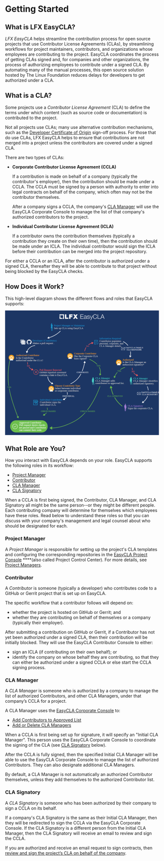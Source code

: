 # Getting Started

## What is LFX EasyCLA? <a id="what-is-easycla"></a>

_LFX EasyCLA_ helps streamline the contribution process for open source projects that use Contributor License Agreements \(CLAs\), by streamlining workflows for project maintainers, contributors, and organizations whose employees are contributing to the project. EasyCLA coordinates the process of getting CLAs signed and, for companies and other organizations, the process of authorizing employees to contribute under a signed CLA. By automating many of the manual processes, this open source solution hosted by The Linux Foundation reduces delays for developers to get authorized under a CLA.

## What is a CLA? <a id="what-is-a-cla"></a>

Some projects use a _Contributor License Agreement_ \(CLA\) to define the terms under which content \(such as source code or documentation\) is contributed to the project.

Not all projects use CLAs; many use alternative contribution mechanisms, such as the [Developer Certificate of Origin](https://developercertificate.org/) sign-off process. For those that do use CLAs, LFX EasyCLA helps to ensure that contributions are not merged into a project unless the contributors are covered under a signed CLA.

There are two types of CLAs:

* **Corporate Contributor License Agreement \(CCLA\)**

  If a contribution is made on behalf of a company \(typically the contributor's employer\), then the contribution should be made under a CCLA. The CCLA must be signed by a person with authority to enter into legal contracts on behalf of the company, which often may not be the contributor themselves.

  After a company signs a CCLA, the company's [CLA Manager](./#cla-manager) will use the EasyCLA Corporate Console to manage the list of that company's authorized contributors to the project.

* **Individual Contributor License Agreement \(ICLA\)**

  If a contributor owns the contribution themselves \(typically a contribution they create on their own time\), then the contribution should be made under an ICLA. The individual contributor would sign the ICLA before their contribution can be merged into the project repository.

For either a CCLA or an ICLA, after the contributor is authorized under a signed CLA, thereafter they will be able to contribute to that project without being blocked by the EasyCLA checks.

## How Does it Work? <a id="how-does-it-work"></a>

This high-level diagram shows the different flows and roles that EasyCLA supports:

![EasyCLA Flow Diagram](../../.gitbook/assets/cla-flow-diagram.png)

## What Role are You? <a id="what-role-are-you"></a>

How you interact with EasyCLA depends on your role. EasyCLA supports the following roles in its workflow:

* [Project Manager](./#project-manager)
* [Contributor](./#contributor)
* [CLA Manager](./#cla-manager)
* [CLA Signatory](./#cla-signatory)

When a CCLA is first being signed, the Contributor, CLA Manager, and CLA Signatory all might be the same person--or they might be different people. Each contributing company will determine for themselves which employees have these roles. Read below to understand these roles so that you can discuss with your company's management and legal counsel about who should be designated for each.

### Project Manager <a id="project-manager"></a>

A _Project Manager_ is responsible for setting up the project's CLA templates and configuring the corresponding repositories in the [EasyCLA Project Console](https://projectadmin.lfx.linuxfoundation.org/) ****\(also called Project Control Center\). For more details, see [Project Managers](../project-managers/).

### Contributor <a id="contributor"></a>

A _Contributor_ is someone \(typically a developer\) who contributes code to a GitHub or Gerrit project that is set up on EasyCLA.

The specific workflow that a contributor follows will depend on:

* whether the project is hosted on GitHub or Gerrit; and
* whether they are contributing on behalf of themselves or a company \(typically their employer\). 

After submitting a contribution on GitHub or Gerrit, if a Contributor has not yet been authorized under a signed CLA, then their contribution will be initially blocked. They will use the EasyCLA Contributor Console to either:

* sign an ICLA \(if contributing on their own behalf\); or
* identify the company on whose behalf they are contributing, so that they can either be authorized under a signed CCLA or else start the CCLA signing process.

### CLA Manager

A _CLA Manager_ is someone who is authorized by a company to manage the list of authorized Contributors, and other CLA Managers, under that company’s CCLA for a project.

A CLA Manager uses the [EasyCLA Corporate Console](https://organization.lfx.linuxfoundation.org/company/dashboard) to:

* [Add Contributors to Approved List](../corporate-cla-managers/approve-and-manage-contributors.md)
* [Add or Delete CLA Managers](../corporate-cla-managers/add-or-delete-cla-managers.md)

When a CCLA is first being set up for signature, it will specify an "Initial CLA Manager". This person uses the EasyCLA Corporate Console to coordinate the signing of the CLA \(see [CLA Signatory](./#cla-signatory) below\).

After the CCLA is fully signed, then the specified Initial CLA Manager will be able to use the EasyCLA Corporate Console to manage the list of authorized Contributors. They can also designate additional CLA Managers.

By default, a CLA Manager is not automatically an authorized Contributor themselves, unless they add themselves to the authorized Contributor list.

### CLA Signatory <a id="cla-signatory"></a>

A _CLA Signatory_ is someone who has been authorized by their company to sign a CCLA on its behalf.

If a company's CLA Signatory is the same as their Initial CLA Manager, then they will be redirected to sign the CCLA via the EasyCLA Corporate Console. If the CLA Signatory is a different person from the Initial CLA Manager, then the CLA Signatory will receive an email to review and sign the CCLA.

If you are authorized and receive an email request to sign contracts, then [review and sign the project’s CLA on behalf of the company](../corporate-cla-signatories/review-and-sign-a-corporate-cla-by-request.md).

